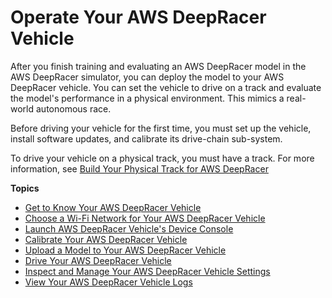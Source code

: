 # Operate Your AWS DeepRacer Vehicle<a name="operate-deepracer-vehicle"></a>

 After you finish training and evaluating an AWS DeepRacer model in the AWS DeepRacer simulator, you can deploy the model to your AWS DeepRacer vehicle\. You can set the vehicle to drive on a track and evaluate the model's performance in a physical environment\. This mimics a real\-world autonomous race\. 

Before driving your vehicle for the first time, you must set up the vehicle, install software updates, and calibrate its drive\-chain sub\-system\. 

To drive your vehicle on a physical track, you must have a track\. For more information, see [Build Your Physical Track for AWS DeepRacer](deepracer-build-your-track.md)

**Topics**
+ [Get to Know Your AWS DeepRacer Vehicle](deepracer-prep-vehicle.md)
+ [Choose a Wi\-Fi Network for Your AWS DeepRacer Vehicle](deepracer-set-up-vehicle.md)
+ [Launch AWS DeepRacer Vehicle's Device Console](deepracer-set-up-vehicle-test-drive.md)
+ [Calibrate Your AWS DeepRacer Vehicle](deepracer-calibrate-vehicle.md)
+ [Upload a Model to Your AWS DeepRacer Vehicle](deepracer-upload-model-to-vehicle.md)
+ [Drive Your AWS DeepRacer Vehicle](deepracer-drive-your-vehicle.md)
+ [Inspect and Manage Your AWS DeepRacer Vehicle Settings](deepracer-manage-vehicle-settings.md)
+ [View Your AWS DeepRacer Vehicle Logs](deepracer-drive-vehicle-logs.md)